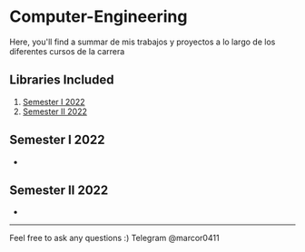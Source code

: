 # Computer-Engineering

Here, you'll find a summar de mis trabajos y proyectos a lo largo de los diferentes cursos de la carrera

## Libraries Included

1. [Semester I 2022](#Semester-I-2022)
2. [Semester II 2022](#Semester-II-2022)

## Semester I 2022

-

## Semester II 2022

-

---

Feel free to ask any questions :)
Telegram @marcor0411
